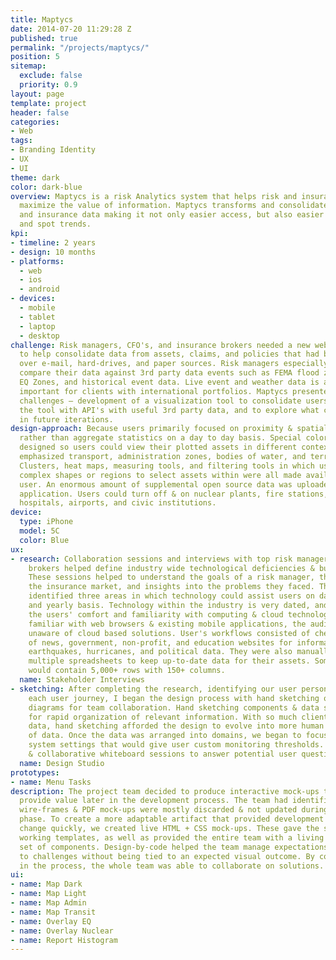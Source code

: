 ```yaml
---
title: Maptycs
date: 2014-07-20 11:29:28 Z
published: true
permalink: "/projects/maptycs/"
position: 5
sitemap:
  exclude: false
  priority: 0.9
layout: page
template: project
header: false
categories:
- Web
tags:
- Branding Identity
- UX
- UI
theme: dark
color: dark-blue
overview: Maptycs is a risk Analytics system that helps risk and insurance professionals
  maximize the value of information. Maptycs transforms and consolidates your risk
  and insurance data making it not only easier access, but also easier to analyze
  and spot trends.
kpi:
- timeline: 2 years
- design: 10 months
- platforms:
  - web
  - ios
  - android
- devices:
  - mobile
  - tablet
  - laptop
  - desktop
challenge: Risk managers, CFO's, and insurance brokers needed a new web application
  to help consolidate data from assets, claims, and policies that had been spread
  over e-mail, hard-drives, and paper sources. Risk managers especially needed to
  compare their data against 3rd party data events such as FEMA flood zones, California
  EQ Zones, and historical event data. Live event and weather data is also especially
  important for clients with international portfolios. Maptycs presented three main
  challenges — development of a visualization tool to consolidate users' data, sync
  the tool with API's with useful 3rd party data, and to explore what could be possible
  in future iterations.
design-approach: Because users primarily focused on proximity & spatial relationships
  rather than aggregate statistics on a day to day basis. Special colorized maps were
  designed so users could view their plotted assets in different contexts. Map options
  emphasized transport, administration zones, bodies of water, and terrain topography.
  Clusters, heat maps, measuring tools, and filtering tools in which users could draw
  complex shapes or regions to select assets within were all made available to the
  user. An enormous amount of supplemental open source data was uploaded into the
  application. Users could turn off & on nuclear plants, fire stations, police departments,
  hospitals, airports, and civic institutions.
device:
  type: iPhone
  model: 5C
  color: Blue
ux:
- research: Collaboration sessions and interviews with top risk managers & insurance
    brokers helped define industry wide technological deficiencies & business requirements.
    These sessions helped to understand the goals of a risk manager, their role in
    the insurance market, and insights into the problems they faced. The research
    identified three areas in which technology could assist users on daily, monthly,
    and yearly basis. Technology within the industry is very dated, and we identified
    the users' comfort and familiarity with computing & cloud technologies. While
    familiar with web browsers & existing mobile applications, the audience was generally
    unaware of cloud based solutions. User's workflows consisted of checking dozens
    of news, government, non-profit, and education websites for information on floods,
    earthquakes, hurricanes, and political data. They were also manually updating
    multiple spreadsheets to keep up-to-date data for their assets. Some of which
    would contain 5,000+ rows with 150+ columns.
  name: Stakeholder Interviews
- sketching: After completing the research, identifying our user personas, and out-lining
    each user journey, I began the design process with hand sketching or whiteboard
    diagrams for team collaboration. Hand sketching components & data schemes allowed
    for rapid organization of relevant information. With so much client & 3rd party
    data, hand sketching afforded the design to evolve into more human scaled 'chunks'
    of data. Once the data was arranged into domains, we began to focus on user &
    system settings that would give user custom monitoring thresholds. We used sketching
    & collaborative whiteboard sessions to answer potential user questions.
  name: Design Studio
prototypes:
- name: Menu Tasks
description: The project team decided to produce interactive mock-ups that could also
  provide value later in the development process. The team had identified that typical
  wire-frames & PDF mock-ups were mostly discarded & not updated during the development
  phase. To create a more adaptable artifact that provided development value & could
  change quickly, we created live HTML + CSS mock-ups. These gave the software team
  working templates, as well as provided the entire team with a living document &
  set of components. Design-by-code helped the team manage expectations, and adapt
  to challenges without being tied to an expected visual outcome. By coding early
  in the process, the whole team was able to collaborate on solutions.
ui:
- name: Map Dark
- name: Map Light
- name: Map Admin
- name: Map Transit
- name: Overlay EQ
- name: Overlay Nuclear
- name: Report Histogram
---
```


